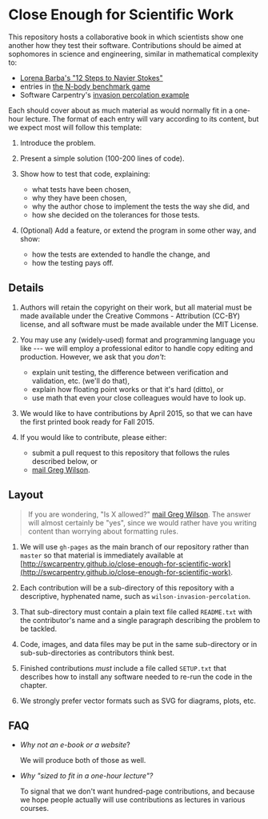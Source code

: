 # Close Enough for Scientific Work

This repository hosts a collaborative book
in which scientists show one another how they test their software.
Contributions should be aimed at sophomores in science and engineering,
similar in mathematical complexity to:

*   [Lorena Barba's "12 Steps to Navier Stokes"](http://lorenabarba.com/blog/cfd-python-12-steps-to-navier-stokes/)
*   entries in [the N-body benchmark game](http://benchmarksgame.alioth.debian.org/u32/performance.php?test=nbody)
*   Software Carpentry's [invasion percolation example](http://software-carpentry.org/v4/invperc/index.html)

Each should cover about as much material
as would normally fit in a one-hour lecture.
The format of each entry will vary according to its content,
but we expect most will follow this template:

1.  Introduce the problem.

2.  Present a simple solution (100-200 lines of code).

3.  Show how to test that code, explaining:
    *   what tests have been chosen,
    *   why they have been chosen,
    *   why the author chose to implement the tests the way she did, and
    *   how she decided on the tolerances for those tests.

4.  (Optional) Add a feature, or extend the program in some other way,
    and show:
    *   how the tests are extended to handle the change, and
    *   how the testing pays off.

## Details

1.  Authors will retain the copyright on their work,
    but all material must be made available under
    the Creative Commons - Attribution (CC-BY) license,
    and all software must be made available under the MIT License.

2.  You may use any (widely-used) format and programming language you like ---
    we will employ a professional editor to handle copy editing and production.
    However, we ask that you *don't*:

    *   explain unit testing, the difference between verification and validation, etc. (we'll do that),
    *   explain how floating point works or that it's hard (ditto), or
    *   use math that even your close colleagues would have to look up.

3.  We would like to have contributions by April 2015,
    so that we can have the first printed book ready for Fall 2015.

4.  If you would like to contribute, please either:

    *   submit a pull request to this repository that follows the rules described below, or
    *   [mail Greg Wilson](mailto:gvwilson@software-carpentry.org).

## Layout

> If you are wondering, "Is X allowed?"
> [mail Greg Wilson](mailto:gvwilson@software-carpentry.org).
> The answer will almost certainly be "yes",
> since we would rather have you writing content
> than worrying about formatting rules.

1.  We will use `gh-pages` as the main branch of our repository
    rather than `master` so that material is immediately available at
    [http://swcarpentry.github.io/close-enough-for-scientific-work](http://swcarpentry.github.io/close-enough-for-scientific-work).

2.  Each contribution will be a sub-directory of this repository
    with a descriptive, hyphenated name,
    such as `wilson-invasion-percolation`.

3.  That sub-directory must contain a plain text file called `README.txt`
    with the contributor's name
    and a single paragraph describing the problem to be tackled.

4.  Code, images, and data files may be put in the same sub-directory
    or in sub-sub-directories as contributors think best.

5.  Finished contributions *must* include a file called `SETUP.txt`
    that describes how to install any software needed
    to re-run the code in the chapter.

6.  We strongly prefer vector formats such as SVG for diagrams,
    plots, etc.

## FAQ

*   *Why not an e-book or a website*?

    We will produce both of those as well.

*   *Why "sized to fit in a one-hour lecture"?*

    To signal that we don't want hundred-page contributions,
    and because we hope people actually will use contributions
    as lectures in various courses.

